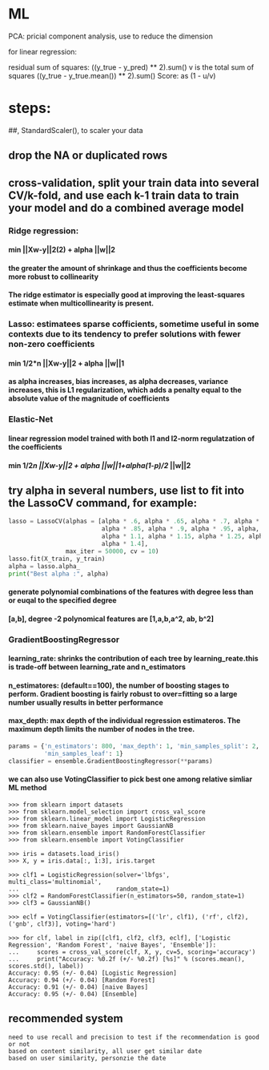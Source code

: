# ML

PCA: pricial component analysis, use to reduce the dimension 

for linear regression: 

residual sum of squares: ((y_true - y_pred) ** 2).sum()
v is the total sum of squares ((y_true - y_true.mean()) ** 2).sum()
Score: as (1 - u/v)


# steps:
##, StandardScaler(), to scaler your data
## drop the NA or duplicated rows
## cross-validation, split your train data into several CV/k-fold, and use each k-1 train data to train your model and do a combined average model
### Ridge regression:
#### min ||Xw-y||2(2) + alpha ||w||2
#### the greater the amount of shrinkage and thus the coefficients become more robust to collinearity
#### The ridge estimator is especially good at improving the least-squares estimate when multicollinearity is present.
### Lasso: estimatees sparse cofficients, sometime useful in some contexts due to its tendency to prefer solutions with fewer non-zero coefficients
#### min 1/2*n ||Xw-y||2 + alpha ||w||1
#### as alpha increases, bias increases, as alpha decreases, variance increases, this is L1 regularization, which adds a penalty equal to the absolute value of the magnitude of coefficients

### Elastic-Net
#### linear regression model trained with both l1 and l2-norm regulatzation of the coefficients
#### min 1/2*n ||Xw-y||2 + alpha ||w||1+alpha(1-p)/2* ||w||2

## try alpha in several numbers, use list to fit into the LassoCV command, for example:

```python
lasso = LassoCV(alphas = [alpha * .6, alpha * .65, alpha * .7, alpha * .75, alpha * .8, 
                          alpha * .85, alpha * .9, alpha * .95, alpha, alpha * 1.05, 
                          alpha * 1.1, alpha * 1.15, alpha * 1.25, alpha * 1.3, alpha * 1.35, 
                          alpha * 1.4], 
                max_iter = 50000, cv = 10)
lasso.fit(X_train, y_train)
alpha = lasso.alpha_
print("Best alpha :", alpha)

```

#### generate polynomial combinations of the features with degree less than or euqal to the specified degree

#### [a,b], degree -2 polynomical features are [1,a,b,a^2, ab, b^2]

### GradientBoostingRegressor
#### learning_rate: shrinks the contribution of each tree by learning_reate.this is trade-off between learning_rate and n_estimators
#### n_estimatores: (default==100), the number of boosting stages to perform. Gradient boosting is fairly robust to over=fitting so a large number usually results in better performance
#### max_depth: max depth of the individual regression estimateros. The maximum depth limits the number of nodes in the tree.

```python
params = {'n_estimators': 800, 'max_depth': 1, 'min_samples_split': 2, 'learning_rate': .08, 'loss': 'ls', \
          'min_samples_leaf': 1}
classifier = ensemble.GradientBoostingRegressor(**params)
```

#### we can also use VotingClassifier to pick best one among relative simliar ML method

```
>>> from sklearn import datasets
>>> from sklearn.model_selection import cross_val_score
>>> from sklearn.linear_model import LogisticRegression
>>> from sklearn.naive_bayes import GaussianNB
>>> from sklearn.ensemble import RandomForestClassifier
>>> from sklearn.ensemble import VotingClassifier

>>> iris = datasets.load_iris()
>>> X, y = iris.data[:, 1:3], iris.target

>>> clf1 = LogisticRegression(solver='lbfgs', multi_class='multinomial',
...                           random_state=1)
>>> clf2 = RandomForestClassifier(n_estimators=50, random_state=1)
>>> clf3 = GaussianNB()

>>> eclf = VotingClassifier(estimators=[('lr', clf1), ('rf', clf2), ('gnb', clf3)], voting='hard')

>>> for clf, label in zip([clf1, clf2, clf3, eclf], ['Logistic Regression', 'Random Forest', 'naive Bayes', 'Ensemble']):
...     scores = cross_val_score(clf, X, y, cv=5, scoring='accuracy')
...     print("Accuracy: %0.2f (+/- %0.2f) [%s]" % (scores.mean(), scores.std(), label))
Accuracy: 0.95 (+/- 0.04) [Logistic Regression]
Accuracy: 0.94 (+/- 0.04) [Random Forest]
Accuracy: 0.91 (+/- 0.04) [naive Bayes]
Accuracy: 0.95 (+/- 0.04) [Ensemble]
```

## recommended system
```
need to use recall and precision to test if the recommendation is good or not
based on content similarity, all user get similar date
based on user similarity, personzie the date
```
